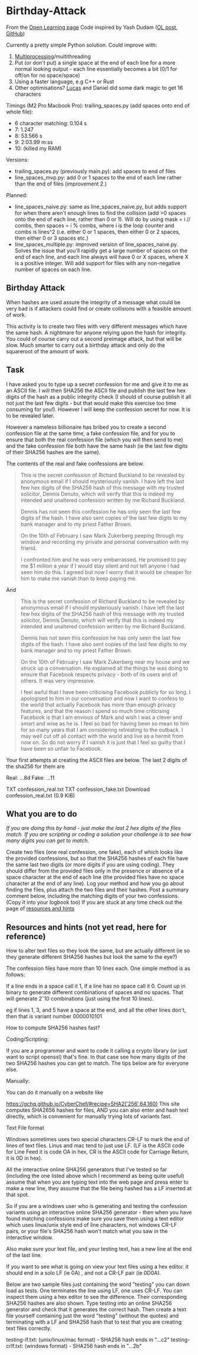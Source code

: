 # Birthday-Attack
From the [Open Learning page](https://www.openlearning.com/unswcyber/courses/security-engineering-23t3/activities/birthday/?cl=1)
Code inspired by Yash Dudam ([OL post](https://www.openlearning.com/u/yashdudam-s0swsx/blog/BirthdayAttack/), [GitHub](https://github.com/YashDudam/birthday-attack/blob/main/birthday_attack.py))

Currently a pretty simple Python solution. Could improve with:
1. [Multiprocessing](https://www.openlearning.com/u/liamsmith-s124mp/blog/BirthdayAttack/)/multithreading
2. Put (or don't put) a single space at the end of each line for a more normal looking output - each line essentially becomes a bit (0/1 for off/on for no space/space)
3. Using a faster language, e.g C++ or Rust
4. Other optimisations? [Lucas](https://www.openlearning.com/u/lucasharvey-s0t5ay/blog/BirthdayAttack16Characters/) and Daniel did some dark magic to get 16 characters

Timings (M2 Pro Macbook Pro):
trailing_spaces.py (add spaces onto end of whole file):
- 6 character matching: 0.104 s
- 7: 1.247
- 8: 53.566 s
- 9: 2:03.99 m:ss
- 10: (killed my RAM)

Versions:
- trailing_spaces.py (previously main.py): add spaces to end of files
- line_spaces_mvp.py: add 0 or 1 spaces to the end of each line rather than the end of files (improvement 2.)

Planned:
- line_spaces_naive.py: same as line_spaces_naive.py, but adds support for when there aren't enough lines to find the collision (add >0 spaces onto the end of each line, rather than 0 or 1). Will do by using mask = i // combs, then spaces = i % combs, where i is the loop counter and combs is lines^2 (i.e. either 0 or 1 spaces, then either 0 or 2 spaces, then either 0 or 3 spaces etc.)
- line_spaces_multiple.py: improved version of line_spaces_naive.py. Solves the issue that you'll rapidly get a large number of spaces on the end of each line, and each line always will have 0 or X spaces, where X is a positive integer. Will add support for files with any non-negative number of spaces on each line.

## Birthday Attack

When hashes are used assure the integrity of a message what could be very bad is if attackers could find or create collisions with a feasible amount of work.  

This activity is to create two files with very different messages which have the same hash.  A nightmare for anyone relying upon the hash for integrity.  You could of course carry out a second preimage attack, but that will be slow.  Much smarter to carry out a birthday attack and only do the squareroot of the amount of work.

## Task
I have asked you to type up a secret confession for me and give it to me as an ASCII file.  I will then SHA256 the ASCII file and publish the last few hex digits of the hash as a public integrity check (I should of course publish it all not just the last few digits - but that would make this exercise too time consuming for you!).  However I will keep the confession secret for now.  It is to be revealed later.

However a nameless billionaire has bribed you to create a second confession file at the same time, a fake confession file, and for you to ensure that both the real confession file (which you will then send to me) and the fake confession file both have the same hash (ie the last few digits of their SHA256 hashes are the same).

The contents of the real and fake confessions are below.

> This is the secret confession of Richard Buckland
> to be revealed by anonymous email if I should
> mysteriously vanish. I have left the last few hex
> digits of the SHA256 hash of this message with my
> trusted solicitor, Dennis Denuto, which will verify
> that this is indeed my intended and unaltered
> confession written by me Richard Buckland.
> 
> Dennis has not seen this confession he has only seen
> the last few digits of the hash. I have also sent copies
> of the last few digits to my bank manager and to my priest
> Father Brown.
> 
> On the 10th of February I saw Mark Zukerberg peeping
> through my window and recording my private and personal
> conversation with my friend.
> 
> I confronted him and he was very embarrassed. He
> promised to pay me $1 million a year if I would stay
> silent and not tell anyone I had seen him do this. I
> agreed but now I worry that it would be cheaper for him
> to make me vanish than to keep paying me.

And 

> This is the secret confession of Richard Buckland
> to be revealed by anonymous email if I should
> mysteriously vanish. I have left the last few hex
> digits of the SHA256 hash of this message with my
> trusted solicitor, Dennis Denuto, which will verify
> that this is indeed my intended and unaltered
> confession written by me Richard Buckland.
> 
> Dennis has not seen this confession he has only seen
> the last few digits of the hash. I have also sent copies
> of the last few digits to my bank manager and to my priest
> Father Brown.
> 
> On the 10th of February I saw Mark Zukerberg near my
> house and we struck up a conversation. He explained all
> the things he was doing to ensure that Facebook respects
> privacy - both of its users and of others. It was very
> impressive.
> 
> I feel awful that I have been criticising Facebook publicly
> for so long. I apologised to him in our conversation and
> now I want to confess to the world that actually Facebook
> has more than enough privacy features, and that the reason
> I spend so much time criticising Facebook is that I am
> envious of Mark and wish I was a clever and smart and wise
> as he is. I feel so bad for having been so mean to him for
> so many years that I am considering retreating to the outback.
> I may well cut off all contact with the world and live as a
> hermit from now on. So do not worry if I vanish it is just
> that I feel so guilty that I have been so unfair to Facebook.


Your first attempts at creating the ASCII files are below.  The last 2 digits of the sha256 for them are

Real: ...8d
Fake: ...11

TXT
confession_real.txt
TXT
confession_fake.txt
 Download confession_real.txt (0.9 KiB)


## What you are to do
*If you are doing this by hand - just make the last 2 hex digits of the files match.  If you are scripting or coding a solution your challenge is to see how many digits you can get to match.* 

Create two files (one real confession, one fake), each of which looks like the provided confessions, but so that the SHA256 hashes of each file have the same last two digits (or more digits if you are using coding).  They should differ from the provided files only in the presence or absence of a space character at the end of each line (the provided files have no space character at the end of any line).
Log your method and how you go about finding the files, plus attach the two files and their hashes.
Post a summary comment below, including the matching digits of your two confessions.  (Copy it into your logbook too)
If you are stuck at any time check out the page of [resources and hints](https://www.openlearning.com/unswcyber/courses/security-engineering-23t3/activities/birthday/hints/?cl=1)

## Resources and hints (not yet read, here for reference)
How to alter text files so they look the same, but are actually different (ie so they generate different SHA256 hashes but look the same to the eye?)

The confession files have more than 10 lines each.  One simple method is as follows:

If a line ends in a space call it 1, if a line has no space call it 0.  Count up in binary to generate different combinations of spaces and no spaces.  That will generate 2ˆ10 combinations (just using the first 10 lines).

eg if lines 1, 3, and 5 have a space at the end, and all the other lines don't, then that is variant number 0000010101

 

How to compute SHA256 hashes fast?

Coding/Scripting:

If you are a programmer and want to code it calling a crypto library (or just want to script openssl) that's fine.  In that case see how many digits of the two SHA256 hashes you can get to match.  The tips below are for everyone else.

Manually:

You can do it manually on a website like

https://gchq.github.io/CyberChef/#recipe=SHA2('256',64,160)
This site computes SHA2656 hashes for files, AND
you can also enter and hash text directly, which is convenient for manually trying lots of variants fast.
 

 

Text File format

Windows sometimes uses two special characters CR-LF to mark the end of lines of text files.  Linus and mac tend to just use LF.   (LF is the ASCII code for Line Feed it is code OA in hex, CR is the ASCII code for Carriage Return, it is 0D in hex).

All the interactive online SHA256 generators that I've tested so far (including the one listed above which I recommend as being quite useful) assume that when you are typing text into the web page and press enter to make a new line, they assume that the file being hashed has a LF inserted at that spot.  

So if you are a windows user who is generating and testing the confession variants using an interactive online SHA256 generator - then when you have found matching confessions make sure you save them using a text editor which uses linux/unix style end of line characters, not windows CR-LF pairs, or your file's SHA256 hash won't match what you saw in the interactive window.

Also make sure your text file, and your testing text, has a new line at the end of the last line.

If you want to see what is going on view your text files using a hex editor.  it should end in a solo LF (ie 0A) , and not a CR-LF pair (ie 0D0A).  

Below are two sample files just containing the word "testing" you can down load as tests.  One terminates the line using LF, one uses CR-LF.  You can inspect them using a hex editor to see the difference.  Their corresponding SHA256 hashes are also shown.  Type testing into an online SHA256 generator and check that it generates the correct hash.  Then create a text file yourself containing just the word "testing" (without the quotes) and terminating with a LF and  SHA256 hash that to test that you are creating text files correctly.

testing-lf.txt: (unix/linux/mac format) - SHA256 hash ends in "...c2"
testing-crlf.txt: (windows format) - SHA256 hash ends in "...2b"

